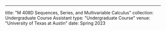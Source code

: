 ---
title: "M 408D Sequences, Series, and Multivariable Calculus"
collection: Undergraduate Course Assistant
type: "Undergraduate Course"
venue: "University of Texas at Austin"
date: Spring 2023


